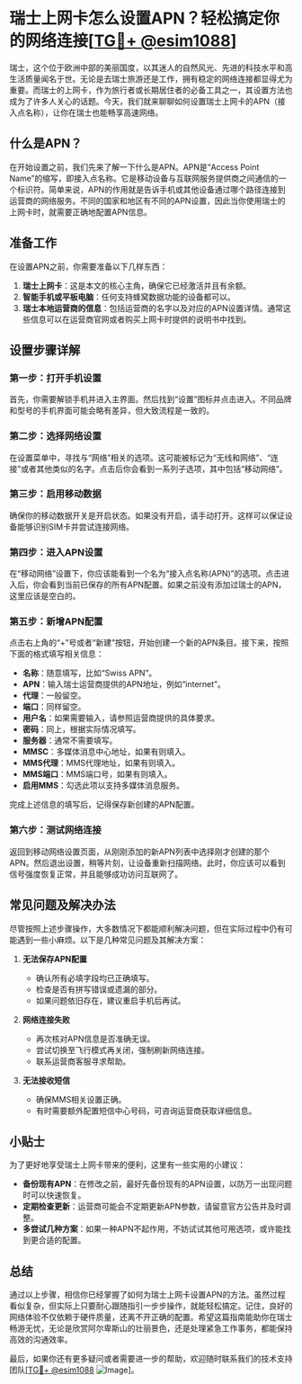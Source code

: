 # 瑞士上网卡怎么设置APN？轻松搞定你的网络连接[[TG💪+ @esim1088](https://t.me/s/esim1088)]

瑞士，这个位于欧洲中部的美丽国度，以其迷人的自然风光、先进的科技水平和高生活质量闻名于世。无论是去瑞士旅游还是工作，拥有稳定的网络连接都显得尤为重要。而瑞士的上网卡，作为旅行者或长期居住者的必备工具之一，其设置方法也成为了许多人关心的话题。今天，我们就来聊聊如何设置瑞士上网卡的APN（接入点名称），让你在瑞士也能畅享高速网络。

## 什么是APN？

在开始设置之前，我们先来了解一下什么是APN。APN是“Access Point Name”的缩写，即接入点名称。它是移动设备与互联网服务提供商之间通信的一个标识符。简单来说，APN的作用就是告诉手机或其他设备通过哪个路径连接到运营商的网络服务。不同的国家和地区有不同的APN设置，因此当你使用瑞士的上网卡时，就需要正确地配置APN信息。

## 准备工作

在设置APN之前，你需要准备以下几样东西：

1. **瑞士上网卡**：这是本文的核心主角，确保它已经激活并且有余额。
2. **智能手机或平板电脑**：任何支持蜂窝数据功能的设备都可以。
3. **瑞士本地运营商的信息**：包括运营商的名字以及对应的APN设置详情。通常这些信息可以在运营商官网或者购买上网卡时提供的说明书中找到。

## 设置步骤详解

### 第一步：打开手机设置

首先，你需要解锁手机并进入主界面。然后找到“设置”图标并点击进入。不同品牌和型号的手机界面可能会略有差异，但大致流程是一致的。

### 第二步：选择网络设置

在设置菜单中，寻找与“网络”相关的选项。这可能被标记为“无线和网络”、“连接”或者其他类似的名字。点击后你会看到一系列子选项，其中包括“移动网络”。

### 第三步：启用移动数据

确保你的移动数据开关是开启状态。如果没有开启，请手动打开。这样可以保证设备能够识别SIM卡并尝试连接网络。

### 第四步：进入APN设置

在“移动网络”设置下，你应该能看到一个名为“接入点名称(APN)”的选项。点击进入后，你会看到当前已保存的所有APN配置。如果之前没有添加过瑞士的APN，这里应该是空白的。

### 第五步：新增APN配置

点击右上角的“+”号或者“新建”按钮，开始创建一个新的APN条目。接下来，按照下面的格式填写相关信息：

- **名称**：随意填写，比如“Swiss APN”。
- **APN**：输入瑞士运营商提供的APN地址，例如“internet”。
- **代理**：一般留空。
- **端口**：同样留空。
- **用户名**：如果需要输入，请参照运营商提供的具体要求。
- **密码**：同上，根据实际情况填写。
- **服务器**：通常不需要填写。
- **MMSC**：多媒体消息中心地址，如果有则填入。
- **MMS代理**：MMS代理地址，如果有则填入。
- **MMS端口**：MMS端口号，如果有则填入。
- **启用MMS**：勾选此项以支持多媒体消息服务。

完成上述信息的填写后，记得保存新创建的APN配置。

### 第六步：测试网络连接

返回到移动网络设置页面，从刚刚添加的新APN列表中选择刚才创建的那个APN。然后退出设置，稍等片刻，让设备重新扫描网络。此时，你应该可以看到信号强度恢复正常，并且能够成功访问互联网了。

## 常见问题及解决办法

尽管按照上述步骤操作，大多数情况下都能顺利解决问题，但在实际过程中仍有可能遇到一些小麻烦。以下是几种常见问题及其解决方案：

1. **无法保存APN配置**
   - 确认所有必填字段均已正确填写。
   - 检查是否有拼写错误或遗漏的部分。
   - 如果问题依旧存在，建议重启手机后再试。

2. **网络连接失败**
   - 再次核对APN信息是否准确无误。
   - 尝试切换至飞行模式再关闭，强制刷新网络连接。
   - 联系运营商客服寻求帮助。

3. **无法接收短信**
   - 确保MMS相关设置正确。
   - 有时需要额外配置短信中心号码，可咨询运营商获取详细信息。

## 小贴士

为了更好地享受瑞士上网卡带来的便利，这里有一些实用的小建议：

- **备份现有APN**：在修改之前，最好先备份现有的APN设置，以防万一出现问题时可以快速恢复。
- **定期检查更新**：运营商可能会不定期更新APN参数，请留意官方公告并及时调整。
- **多尝试几种方案**：如果一种APN不起作用，不妨试试其他可用选项，或许能找到更合适的配置。

## 总结

通过以上步骤，相信你已经掌握了如何为瑞士上网卡设置APN的方法。虽然过程看似复杂，但实际上只要耐心跟随指引一步步操作，就能轻松搞定。记住，良好的网络体验不仅依赖于硬件质量，还离不开正确的配置。希望这篇指南能助你在瑞士畅游无忧，无论是欣赏阿尔卑斯山的壮丽景色，还是处理紧急工作事务，都能保持高效的沟通效率。

最后，如果你还有更多疑问或者需要进一步的帮助，欢迎随时联系我们的技术支持团队[[TG💪+ @esim1088](https://t.me/s/esim1088) ![Image](https://i.postimg.cc/4NQfJmqS/Snipaste-2025-05-13-00-14-12.png)]。